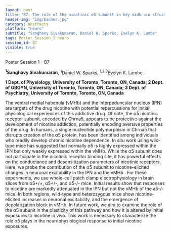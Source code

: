 ```yaml
---
layout: post
title: "B7. The role of the nicotinic α5 subunit in key midbrain structures implicated in nicotine response"
header-img: "img/banner.jpg"
category: abstracts
platform: "neuro"
subtitle: "Sanghavy Sivakumaran, Daniel W. Sparks, Evelyn K. Lambe"
tags: Poster_Session_1 neuro
session_id: B7
visible: true
---
```

Poster Session 1 - B7

**<sup>1</sup>Sanghavy Sivakumaran**, <sup>1</sup>Daniel W. Sparks, <sup>1,2,3</sup>Evelyn K. Lambe

__1 Dept. of Physiology, University of Toronto, Toronto, ON, Canada; 2 Dept. of OBGYN, University of Toronto, Toronto, ON, Canada; 3 Dept. of Psychiatry, University of Toronto, Toronto, ON, Canada__

The ventral medial habenula (vMHb) and the interpeduncular nucleus (IPN) are targets of the drug nicotine with potential repercussions for initial physiological experiences of this addictive drug. Of note, the α5 nicotinic receptor subunit, encoded by Chrna5, appears to be protective against the development of nicotine addiction, potentially encoding aversive properties of the drug. In humans, a single nucleotide polymorphism in Chrna5 that disrupts creation of the α5 protein, has been identified among individuals who readily develop chronic nicotine dependence.  In situ work using wild-type mice has suggested that normally α5 is highly expressed within the IPN but only weakly expressed within the vMHb. While the α5 subunit does not participate in the nicotinic receptor binding site, it has powerful effects on the conductance and desensitization parameters of nicotinic receptors. Here, we probe the contribution of the α5 subunit to nicotine-elicited changes in neuronal excitability in the IPN and the vMHb . For these experiments, we use whole-cell patch clamp electrophysiology in brain slices from α5+/+, α5+/-, and α5-/-  mice. Initial results show that responses to nicotine are markedly attenuated in the IPN but not the vMHb of the a5-/- mice. In both regions, wild-type and heterozygous mice show nicotine-elicited increases in neuronal excitability, and the emergence of depolarization block in vMHb. In future work, we aim to examine the role of the α5 subunit in the plasticity of this pathway and how it is altered by initial exposures to nicotine in vivo. This work is necessary to characterize the role α5 plays in the neurophysiological response to initial nicotine exposures.